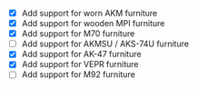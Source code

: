 -[X] Add support for worn AKM furniture
-[X] Add support for wooden MPI furniture
-[X] Add support for M70 furniture
-[ ] Add support for AKMSU / AKS-74U furniture 
-[X] Add support for AK-47 furniture
-[X] Add support for VEPR furniture
-[ ] Add support for M92 furniture